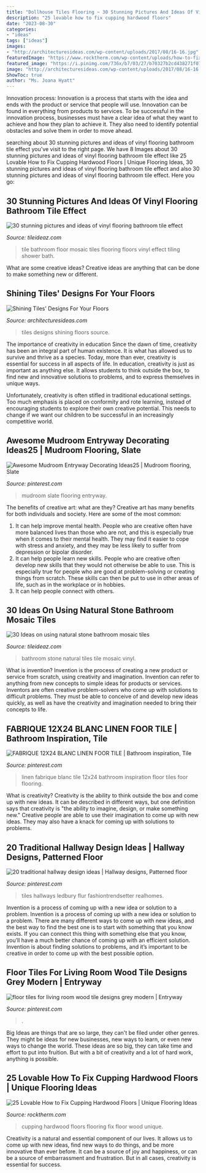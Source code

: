 ```yaml
---
title: "Dollhouse Tiles Flooring ~ 30 Stunning Pictures And Ideas Of Vinyl Flooring Bathroom Tile Effect"
description: "25 lovable how to fix cupping hardwood floors"
date: "2023-08-30"
categories:
- "ideas"
tags: ["ideas"]
images:
- "http://architecturesideas.com/wp-content/uploads/2017/08/16-16.jpg"
featuredImage: "https://www.rocktherm.com/wp-content/uploads/how-to-fix-cupping-hardwood-floors-of-wood-floor-cupping-coloring-multi-color-wood-floor-new-naturalny-dub-pertaining-to-wood-floor-cupping-coloring-multi-color-wood-floor-new-naturalny-dub-.jpg"
featured_image: "https://i.pinimg.com/736x/b7/03/27/b70327b2cd438271f07ba2471afe189d.jpg"
image: "http://architecturesideas.com/wp-content/uploads/2017/08/16-16.jpg"
ShowToc: true
author: "Ms. Joana Hyatt"
---
```



Innovation process:
Innovation is a process that starts with the idea and ends with the product or service that people will use. Innovation can be found in everything from products to services. To be successful in the innovation process, businesses must have a clear idea of what they want to achieve and how they plan to achieve it. They also need to identify potential obstacles and solve them in order to move ahead.

	

		
searching about 30 stunning pictures and ideas of vinyl flooring bathroom tile effect you've visit to the right page. We have 8 Images about 30 stunning pictures and ideas of vinyl flooring bathroom tile effect like 25 Lovable How to Fix Cupping Hardwood Floors | Unique Flooring Ideas, 30 stunning pictures and ideas of vinyl flooring bathroom tile effect and also 30 stunning pictures and ideas of vinyl flooring bathroom tile effect. Here you go:
		
    
## 30 Stunning Pictures And Ideas Of Vinyl Flooring Bathroom Tile Effect

<img loading=lazy src="http://www.tileideaz.com/wp-content/uploads/2015/09/project-tiling-the-bathroom-floor1319-x-1906-626-kb-jpeg-x.jpg" onerror="this.onerror=null;this.src='https://tse2.mm.bing.net/th?id=OIP.prxsxo7c2mXI7Brzgf4rMwHaKs&amp;pid=15.1';" alt="30 stunning pictures and ideas of vinyl flooring bathroom tile effect">

_Source: tileideaz.com_

>tile bathroom floor mosaic tiles flooring floors vinyl effect tiling shower bath. 

	

What are some creative ideas?
Creative ideas are anything that can be done to make something new or different.

    
## Shining Tiles&#039; Designs For Your Floors

<img loading=lazy src="http://architecturesideas.com/wp-content/uploads/2017/08/16-16.jpg" onerror="this.onerror=null;this.src='https://tse4.mm.bing.net/th?id=OIP.T3FDEoxpgEGUubGA2jj8uQHaFO&amp;pid=15.1';" alt="Shining Tiles&#039; Designs For Your Floors">

_Source: architecturesideas.com_

>tiles designs shining floors source. 

	

The importance of creativity in education
Since the dawn of time, creativity has been an integral part of human existence. It is what has allowed us to survive and thrive as a species. Today, more than ever, creativity is essential for success in all aspects of life.
In education, creativity is just as important as anything else. It allows students to think outside the box, to find new and innovative solutions to problems, and to express themselves in unique ways.

Unfortunately, creativity is often stifled in traditional educational settings. Too much emphasis is placed on conformity and rote learning, instead of encouraging students to explore their own creative potential. This needs to change if we want our children to be successful in an increasingly competitive world.

    
## Awesome Mudroom Entryway Decorating Ideas25 | Mudroom Flooring, Slate

<img loading=lazy src="https://i.pinimg.com/736x/21/dd/15/21dd15a2714c47e1234791253548b34d.jpg" onerror="this.onerror=null;this.src='https://tse2.mm.bing.net/th?id=OIP.KTR-qs68aGBrS5KSC_ICigHaLH&amp;pid=15.1';" alt="Awesome Mudroom Entryway Decorating Ideas25 | Mudroom flooring, Slate">

_Source: pinterest.com_

>mudroom slate flooring entryway. 

	

The benefits of creative art: what are they?
Creative art has many benefits for both individuals and society. Here are some of the most common: 
1) It can help improve mental health. People who are creative often have more balanced lives than those who are not, and this is especially true when it comes to their mental health. They may find it easier to cope with stress and anxiety, and they may be less likely to suffer from depression or bipolar disorder.
2) It can help people learn new skills. People who are creative often develop new skills that they would not otherwise be able to use. This is especially true for people who are good at problem-solving or creating things from scratch. These skills can then be put to use in other areas of life, such as in the workplace or in hobbies.
3) It can help people connect with others.

    
## 30 Ideas On Using Natural Stone Bathroom Mosaic Tiles

<img loading=lazy src="http://www.tileideaz.com/wp-content/uploads/2015/09/d8ef35683c8c8f8e8477609f807d1a19.jpg" onerror="this.onerror=null;this.src='https://tse1.mm.bing.net/th?id=OIP.ax9ZJ4Jf45oEkJz-J8CnQgHaLe&amp;pid=15.1';" alt="30 Ideas on using natural stone bathroom mosaic tiles">

_Source: tileideaz.com_

>bathroom stone natural tiles tile mosaic vinyl. 

	

What is invention?
Invention is the process of creating a new product or service from scratch, using creativity and imagination. Invention can refer to anything from new concepts to simple ideas for products or services. Inventors are often creative problem-solvers who come up with solutions to difficult problems. They must be able to conceive of and develop new ideas quickly, as well as have the creativity and imagination needed to bring their concepts to life.

    
## FABRIQUE 12X24 BLANC LINEN FOOR TILE | Bathroom Inspiration, Tile

<img loading=lazy src="https://i.pinimg.com/736x/b7/03/27/b70327b2cd438271f07ba2471afe189d.jpg" onerror="this.onerror=null;this.src='https://tse4.mm.bing.net/th?id=OIP.ROk4eh8hPgUdmtdpPDXCvQHaJ3&amp;pid=15.1';" alt="FABRIQUE 12X24 BLANC LINEN FOOR TILE | Bathroom inspiration, Tile">

_Source: pinterest.com_

>linen fabrique blanc tile 12x24 bathroom inspiration floor tiles foor flooring. 

	

What is creativity?
Creativity is the ability to think outside the box and come up with new ideas. It can be described in different ways, but one definition says that creativity is "the ability to imagine, design, or make something new." Creative people are able to use their imagination to come up with new ideas. They may also have a knack for coming up with solutions to problems.

    
## 20 Traditional Hallway Design Ideas | Hallway Designs, Patterned Floor

<img loading=lazy src="https://i.pinimg.com/736x/82/ff/ca/82ffcac17c76814a116b17ad2719c438.jpg" onerror="this.onerror=null;this.src='https://tse4.mm.bing.net/th?id=OIP.QJrm5Ivb3JZkI1bzffAUVQHaKC&amp;pid=15.1';" alt="20 traditional hallway design ideas | Hallway designs, Patterned floor">

_Source: pinterest.com_

>tiles hallways ledbury flur fashiontrendsetter realhomes. 

	

Invention is a process of coming up with a new idea or solution to a problem.
Invention is a process of coming up with a new idea or solution to a problem. There are many different ways to come up with new ideas, and the best way to find the best one is to start with something that you know exists. If you can connect this thing with something else that you know, you’ll have a much better chance of coming up with an efficient solution. Invention is about finding solutions to problems, and it’s important to be creative in order to come up with the best possible option.

    
## Floor Tiles For Living Room Wood Tile Designs Grey Modern | Entryway

<img loading=lazy src="https://i.pinimg.com/736x/90/71/69/907169b2b3c1acc57c512f3fdaec53e2.jpg" onerror="this.onerror=null;this.src='https://tse2.mm.bing.net/th?id=OIP.6BfJUfcPIFA6KUiZWB3FrgHaKN&amp;pid=15.1';" alt="floor tiles for living room wood tile designs grey modern | Entryway">

_Source: pinterest.com_

>. 

	

Big Ideas are things that are so large, they can't be filed under other genres. They might be ideas for new businesses, new ways to learn, or even new ways to change the world. These ideas are so big, they can take time and effort to put into fruition. But with a bit of creativity and a lot of hard work, anything is possible.

    
## 25 Lovable How To Fix Cupping Hardwood Floors | Unique Flooring Ideas

<img loading=lazy src="https://www.rocktherm.com/wp-content/uploads/how-to-fix-cupping-hardwood-floors-of-wood-floor-cupping-coloring-multi-color-wood-floor-new-naturalny-dub-pertaining-to-wood-floor-cupping-coloring-multi-color-wood-floor-new-naturalny-dub-.jpg" onerror="this.onerror=null;this.src='https://tse1.mm.bing.net/th?id=OIP.6TDtpsKUeDsqcI7CatSlvgHaJ4&amp;pid=15.1';" alt="25 Lovable How to Fix Cupping Hardwood Floors | Unique Flooring Ideas">

_Source: rocktherm.com_

>cupping hardwood floors flooring fix floor wood unique. 

	

Creativity is a natural and essential component of our lives. It allows us to come up with new ideas, find new ways to do things, and be more innovative than ever before. It can be a source of joy and happiness, or can be a source of embarrassment and frustration. But in all cases, creativity is essential for success.

